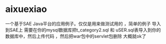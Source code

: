 aixuexiao
=========

一个基于SAE Java平台的应用例子。仅仅是用来做测试用的 ，简单的例子
导入到SAE上 需要在你的mysql数据库把t_category2.sql 和 uSER.sql表导入到你的数据库中，然后上传代码
，然后把war包中的servlet包删除 大概就ok了

